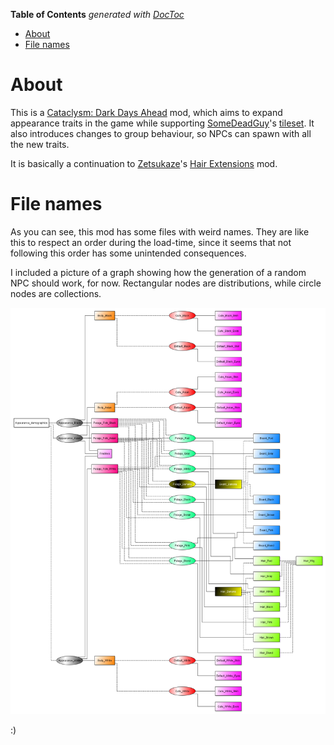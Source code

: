 <!-- START doctoc generated TOC please keep comment here to allow auto update -->
<!-- DON'T EDIT THIS SECTION, INSTEAD RE-RUN doctoc TO UPDATE -->
**Table of Contents**  *generated with [DocToc](https://github.com/thlorenz/doctoc)*

- [About](#about)
- [File names](#file-names)

<!-- END doctoc generated TOC please keep comment here to allow auto update -->

# About

This is a [Cataclysm: Dark Days Ahead](https://github.com/CleverRaven/Cataclysm-DDA) mod, which aims to expand appearance traits in the game while supporting [SomeDeadGuy](https://github.com/somedeadguy)'s [tileset](https://discourse.cataclysmdda.org/t/32x32-msx-dead-people-tileset/18775). It also introduces changes to group behaviour, so NPCs can spawn with all the new traits.

It is basically a continuation to [Zetsukaze](https://github.com/zetsukaze)'s [Hair Extensions](https://github.com/Zetsukaze/Zets-Hair-Extensions) mod.

# File names

As you can see, this mod has some files with weird names. They are like this to respect an order during the load-time, since it seems that not following this order has some unintended consequences.

I included a picture of a graph showing how the generation of a random NPC should work, for now. Rectangular nodes are distributions, while circle nodes are collections.

![graph](graph.png)

:)
